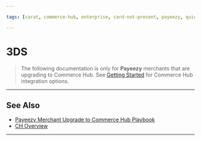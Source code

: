 ```yaml
---

tags: [carat, commerce-hub, enterprise, card-not-present, payeezy, quick-keys, batch-upload]

---
```


# 3DS

<!-- theme: danger -->
>  The following documentation is only for **Payeezy** merchants that are upgrading to Commerce Hub. See [Getting Started](?path=docs/Getting-Started/Getting-Started-General.md) for Commerce Hub integration options.

---

## See Also

- [Payeezy Merchant Upgrade to Commerce Hub Playbook](?path=docs/Resources/Guides/Payeezy/PayeezyUpgradetoCHGuideLandingPage.md)
- [CH Overview](?path=docs/Getting-Started/Getting-Started-General.md)

---
